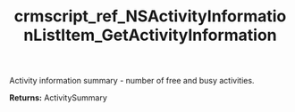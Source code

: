 ﻿---
title: crmscript_ref_NSActivityInformationListItem_GetActivityInformation
description: ActivitySummary NSActivityInformationListItem.GetActivityInformation()
intellisense: NSActivityInformationListItem.GetActivityInformation
keywords: NSActivityInformationListItem, GetActivityInformation
so.topic: reference
---

Activity information summary - number of free and busy activities.

**Returns:** ActivitySummary


